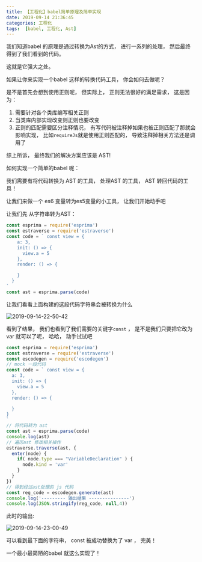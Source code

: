 ```yaml
---
title: 【工程化】babel简单原理及简单实现
date: 2019-09-14 21:36:45
categories: 工程化
tags:  [babel, 工程化, Ast]
---
```



我们知道babel 的原理是通过转换为Ast的方式， 进行一系列的处理， 然后最终得到了我们看到的代码。

这就是它强大之处。

如果让你来实现一个babel 这样的转换代码工具， 你会如何去做呢？

是不是首先会想到使用正则呢， 但实际上， 正则无法很好的满足需求， 这是因为： 
1. 需要针对各个类库编写相关正则
2. 当类库内部实现改变则正则也要改变
3. 正则的匹配需要区分注释情况， 有写代码被注释掉如果也被正则匹配了那就会影响实现， 比如`requireJs`就是使用正则匹配的， 导致注释掉相关方法还是调用了


综上所诉， 最终我们的解决方案应该是 AST!

如何实现一个简单的babel 呢： 

我们需要有将代码转换为 AST 的工具， 处理AST 的工具， AST 转回代码的工具！

让我们来做一个 es6 变量转为es5变量的小工具， 让我们开始动手吧

让我们先 从字符串转为AST：

```js
const esprima = require('esprima')
const estraverse = require('estraverse')
const code = ` const view = {
    a: 3,
    init: () => {
      view.a = 5
    },
    render: () => {

    }
  }
`
const ast = esprima.parse(code)
```

让我们看看上面构建的这段代码字符串会被转换为什么



![2019-09-14-22-50-42](http://img.nixiaolei.com/2019-09-14-22-50-42.png)


看到了结果， 我们也看到了我们需要的关键字`const` ， 是不是我们只要把它改为var 就可以了呢， 哈哈， 动手试试吧

```js
const esprima = require('esprima')
const estraverse = require('estraverse')
const escodegen = require('escodegen')
// mock 一段代码
const code = ` const view = {
  a: 3,
  init: () => {
    view.a = 5
  },
  render: () => {

  }
}
`
// 将代码转为 ast
const ast = esprima.parse(code)
console.log(ast)
// 遍历ast 修改相关操作
estraverse.traverse(ast, {
  enter(node) {
    if( node.type === "VariableDeclaration" ) {
      node.kind = 'var'
    }
  }
})
// 得到经过ast处理的 js 代码 
const reg_code = escodegen.generate(ast)
console.log('--------- 输出结果 ---------------')
console.log(JSON.stringify(reg_code, null,4))

```


此时的输出:

![2019-09-14-23-00-49](http://img.nixiaolei.com/2019-09-14-23-00-49.png)

可以看到最下面的字符串， const 被成功替换为了 var ， 完美！

一个最小最简陋的babel 就这么实现了！


